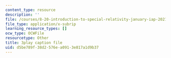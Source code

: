 ```yaml
---
content_type: resource
description: ''
file: /courses/8-20-introduction-to-special-relativity-january-iap-2021/d5be789f38d2576ea0913e817a1d9b37_6fFfT7LhtPw.vtt
file_type: application/x-subrip
learning_resource_types: []
ocw_type: OCWFile
resourcetype: Other
title: 3play caption file
uid: d5be789f-38d2-576e-a091-3e817a1d9b37
---
```

